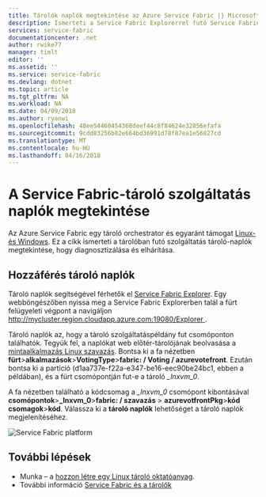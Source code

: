 ```yaml
---
title: Tárolók naplók megtekintése az Azure Service Fabric |} Microsoft Docs
description: Ismerteti a Service Fabric Explorerrel futó Service Fabric tároló Services tároló naplók megtekintéséhez.
services: service-fabric
documentationcenter: .net
author: rwike77
manager: timlt
editor: ''
ms.assetid: ''
ms.service: service-fabric
ms.devlang: dotnet
ms.topic: article
ms.tgt_pltfrm: NA
ms.workload: NA
ms.date: 04/09/2018
ms.author: ryanwi
ms.openlocfilehash: 48ee54460454368deef44c8f84624e32856efafa
ms.sourcegitcommit: 9cdd83256b82e664bd36991d78f87ea1e56827cd
ms.translationtype: MT
ms.contentlocale: hu-HU
ms.lasthandoff: 04/16/2018
---
```

# <a name="view-logs-for-a-service-fabric-container-service"></a>A Service Fabric-tároló szolgáltatás naplók megtekintése
Az Azure Service Fabric egy tároló orchestrator és egyaránt támogat [Linux-és Windows](service-fabric-containers-overview.md).  Ez a cikk ismerteti a tárolóban futó szolgáltatás tároló-naplók megtekintése, hogy diagnosztizálása és elhárítása.

## <a name="access-container-logs"></a>Hozzáférés tároló naplók
Tároló naplók segítségével férhetők el [Service Fabric Explorer](service-fabric-visualizing-your-cluster.md).  Egy webböngészőben nyissa meg a Service Fabric Explorerben talál a fürt felügyeleti végpont a navigáljon [ http://mycluster.region.cloudapp.azure.com:19080/Explorer ](http://mycluster.region.cloudapp.azure.com:19080/Explorer).  

Tároló naplók az, hogy a tároló szolgáltatáspéldány fut csomóponton találhatók. Tegyük fel, a naplókat web előtér-tárolójának beolvasása a [mintaalkalmazás Linux szavazás](service-fabric-quickstart-containers-linux.md). Bontsa ki a fa nézetben **fürt**>**alkalmazások**>**VotingType**>**fabric: / Voting / azurevotefront**.  Ezután bontsa ki a partíció (d1aa737e-f22a-e347-be16-eec90be24bc1, ebben a példában), és a fürt csomópontján fut-e a tároló *_lnxvm_0*.

A fa nézetben található a kódcsomag a *_lnxvm_0* csomópont kibontásával **csomópontok**>**_lnxvm_0**>**fabric: / szavazás**  > **azurevotfrontPkg**>**kód csomagok**>**kód**.  Válassza ki a **tároló naplók** lehetőséget a tároló naplók megjelenítéséhez.

![Service Fabric platform][Image1]


## <a name="next-steps"></a>További lépések
- Munka – a [hozzon létre egy Linux tároló oktatóanyag](service-fabric-tutorial-create-container-images.md).
- További információ [Service Fabric és a tárolók](service-fabric-containers-overview.md)

[Image1]: media/service-fabric-containers-view-logs/view-container-logs-sfx.png
